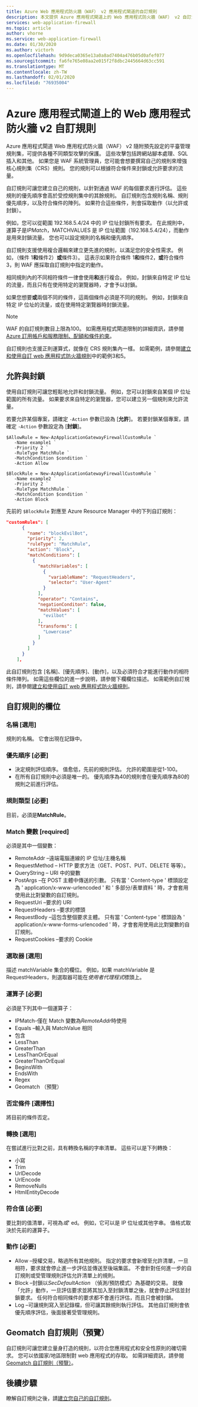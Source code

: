 ```yaml
---
title: Azure Web 應用程式防火牆（WAF） v2 應用程式閘道的自訂規則
description: 本文提供 Azure 應用程式閘道上的 Web 應用程式防火牆（WAF） v2 自訂規則的總覽。
services: web-application-firewall
ms.topic: article
author: vhorne
ms.service: web-application-firewall
ms.date: 01/30/2020
ms.author: victorh
ms.openlocfilehash: 9d9deca0365e13a0a8ad7404a476b05d0afef077
ms.sourcegitcommit: fa6fe765e08aa2e015f2f8dbc2445664d63cc591
ms.translationtype: MT
ms.contentlocale: zh-TW
ms.lasthandoff: 02/01/2020
ms.locfileid: "76935004"
---
```

# <a name="custom-rules-for-web-application-firewall-v2-on-azure-application-gateway"></a>Azure 應用程式閘道上的 Web 應用程式防火牆 v2 自訂規則

Azure 應用程式閘道 Web 應用程式防火牆（WAF） v2 隨附預先設定的平臺管理規則集，可提供各種不同類型攻擊的保護。 這些攻擊包括跨網站腳本處理、SQL 插入和其他。 如果您是 WAF 系統管理員，您可能會想要撰寫自己的規則來增強核心規則集（CRS）規則。 您的規則可以根據符合條件來封鎖或允許要求的流量。

自訂規則可讓您建立自己的規則，以針對通過 WAF 的每個要求進行評估。 這些規則的優先順序會高於受控規則集中的其餘規則。 自訂規則包含規則名稱、規則優先順序，以及符合條件的陣列。 如果符合這些條件，則會採取動作（以允許或封鎖）。

例如，您可以從範圍 192.168.5.4/24 中的 IP 位址封鎖所有要求。 在此規則中，運算子是*IPMatch*，MATCHVALUES 是 IP 位址範圍（192.168.5.4/24），而動作是用來封鎖流量。 您也可以設定規則的名稱和優先順序。

自訂規則支援使用複合邏輯來建立更先進的規則，以滿足您的安全性需求。 例如，（條件 1**和**條件2）**或**條件3）。 這表示如果符合條件 1**和**條件2，**或**符合條件3，則 WAF 應採取自訂規則中指定的動作。

相同規則內的不同相符條件一律會使用**和**進行複合。 例如，封鎖來自特定 IP 位址的流量，而且只有在使用特定的瀏覽器時，才會予以封鎖。

如果您想要**或**兩個不同的條件，這兩個條件必須是不同的規則。 例如，封鎖來自特定 IP 位址的流量，或在使用特定瀏覽器時封鎖流量。

> [!NOTE]
> WAF 的自訂規則數目上限為100。 如需應用程式閘道限制的詳細資訊，請參閱[Azure 訂用帳戶和服務限制、配額和條件約束](../../azure-resource-manager/management/azure-subscription-service-limits.md#application-gateway-limits)。

自訂規則也支援正則運算式，就像在 CRS 規則集內一樣。 如需範例，請參閱[建立和使用自訂 web 應用程式防火牆規則](create-custom-waf-rules.md)中的範例3和5。

## <a name="allowing-vs-blocking"></a>允許與封鎖

使用自訂規則可讓您輕鬆地允許和封鎖流量。 例如，您可以封鎖來自某個 IP 位址範圍的所有流量。 如果要求來自特定的瀏覽器，您可以建立另一個規則來允許流量。

若要允許某個專案，請確定 `-Action` 參數已設為 [**允許**]。 若要封鎖某個專案，請確定 `-Action` 參數設定為 [**封鎖**]。

```azurepowershell
$AllowRule = New-AzApplicationGatewayFirewallCustomRule `
   -Name example1 `
   -Priority 2 `
   -RuleType MatchRule `
   -MatchCondition $condition `
   -Action Allow

$BlockRule = New-AzApplicationGatewayFirewallCustomRule `
   -Name example2 `
   -Priority 2 `
   -RuleType MatchRule `
   -MatchCondition $condition `
   -Action Block
```

先前的 `$BlockRule` 對應至 Azure Resource Manager 中的下列自訂規則：

```json
"customRules": [
      {
        "name": "blockEvilBot",
        "priority": 2,
        "ruleType": "MatchRule",
        "action": "Block",
        "matchConditions": [
          {
            "matchVariables": [
              {
                "variableName": "RequestHeaders",
                "selector": "User-Agent"
              }
            ],
            "operator": "Contains",
            "negationConditon": false,
            "matchValues": [
              "evilbot"
            ],
            "transforms": [
              "Lowercase"
            ]
          }
        ]
      }
    ], 
```

此自訂規則包含 [名稱]、[優先順序]、[動作]，以及必須符合才能進行動作的相符條件陣列。 如需這些欄位的進一步說明，請參閱下欄欄位描述。 如需範例自訂規則，請參閱[建立和使用自訂 web 應用程式防火牆規則](create-custom-waf-rules.md)。

## <a name="fields-for-custom-rules"></a>自訂規則的欄位

### <a name="name-optional"></a>名稱 [選用]

規則的名稱。  它會出現在記錄中。

### <a name="priority-required"></a>優先順序 [必要]

- 決定規則評估順序。 值愈低，先前的規則評估。 允許的範圍是從1-100。 
- 在所有自訂規則中必須是唯一的。 優先順序為40的規則會在優先順序為80的規則之前進行評估。

### <a name="rule-type-required"></a>規則類型 [必要]

目前，必須是**MatchRule**。

### <a name="match-variable-required"></a>Match 變數 [required]

必須是其中一個變數：

- RemoteAddr –遠端電腦連線的 IP 位址/主機名稱
- RequestMethod – HTTP 要求方法（GET、POST、PUT、DELETE 等等）。
- QueryString – URI 中的變數
- PostArgs –在 POST 主體中傳送的引數。 只有當 ' Content-type ' 標頭設定為 ' application/x-www-urlencoded ' 和 ' 多部分/表單資料 ' 時，才會套用使用此比對變數的自訂規則。
- RequestUri –要求的 URI
- RequestHeaders –要求的標頭
- RequestBody –這包含整個要求主體。 只有當 ' Content-type ' 標頭設為 ' application/x-www-forms-urlencoded ' 時，才會套用使用此比對變數的自訂規則。 
- RequestCookies –要求的 Cookie

### <a name="selector-optional"></a>選取器 [選用]

描述 matchVariable 集合的欄位。 例如，如果 matchVariable 是 RequestHeaders，則選取器可能在*使用者代理程式*標頭上。

### <a name="operator-required"></a>運算子 [必要]

必須是下列其中一個運算子：

- IPMatch-僅在 Match 變數為*RemoteAddr*時使用
- Equals –輸入與 MatchValue 相同
- 包含
- LessThan
- GreaterThan
- LessThanOrEqual
- GreaterThanOrEqual
- BeginsWith
- EndsWith
- Regex
- Geomatch （預覽）

### <a name="negate-condition-optional"></a>否定條件 [選擇性]

將目前的條件否定。

### <a name="transform-optional"></a>轉換 [選用]

在嘗試進行比對之前，具有轉換名稱的字串清單。 這些可以是下列轉換：

- 小寫
- Trim
- UrlDecode
- UrlEncode 
- RemoveNulls
- HtmlEntityDecode

### <a name="match-values-required"></a>符合值 [必要]

要比對的值清單，可視為*或*' ed。 例如，它可以是 IP 位址或其他字串。 值格式取決於先前的運算子。

### <a name="action-required"></a>動作 [必要]

- Allow –授權交易，略過所有其他規則。 指定的要求會新增至允許清單，一旦相符，要求就會停止進一步評估並傳送至後端集區。 不會針對任何進一步的自訂規則或受管理規則評估允許清單上的規則。
- Block –封鎖以*SecDefaultAction* （偵測/預防模式）為基礎的交易。 就像「允許」動作，一旦評估要求並將其加入至封鎖清單之後，就會停止評估並封鎖要求。 任何符合相同條件的要求都不會進行評估，而且只會被封鎖。 
- Log –可讓規則寫入至記錄檔，但可讓其餘規則執行評估。 其他自訂規則會依優先順序評估，後面接著受管理規則。

## <a name="geomatch-custom-rules-preview"></a>Geomatch 自訂規則（預覽）

自訂規則可讓您建立量身打造的規則，以符合您應用程式和安全性原則的確切需求。 您可以依國家/地區限制對 web 應用程式的存取。 如需詳細資訊，請參閱[Geomatch 自訂規則（預覽）](geomatch-custom-rules.md)。

## <a name="next-steps"></a>後續步驟

瞭解自訂規則之後，請[建立您自己的自訂規則](create-custom-waf-rules.md)。
